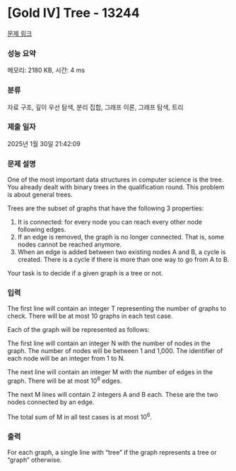 # [Gold IV] Tree - 13244 

[문제 링크](https://www.acmicpc.net/problem/13244) 

### 성능 요약

메모리: 2180 KB, 시간: 4 ms

### 분류

자료 구조, 깊이 우선 탐색, 분리 집합, 그래프 이론, 그래프 탐색, 트리

### 제출 일자

2025년 1월 30일 21:42:09

### 문제 설명

<p>One of the most important data structures in computer science is the tree. You already dealt with binary trees in the qualification round. This problem is about general trees.</p>

<p>Trees are the subset of graphs that have the following 3 properties:</p>

<ol>
	<li>It is connected: for every node you can reach every other node following edges.</li>
	<li>If an edge is removed, the graph is no longer connected. That is, some nodes cannot be reached anymore.</li>
	<li>When an edge is added between two existing nodes A and B, a cycle is created. There is a cycle if there is more than one way to go from A to B.</li>
</ol>

<p>Your task is to decide if a given graph is a tree or not.</p>

### 입력 

 <p>The first line will contain an integer T representing the number of graphs to check. There will be at most 10 graphs in each test case.</p>

<p>Each of the graph will be represented as follows:</p>

<p>The first line will contain an integer N with the number of nodes in the graph. The number of nodes will be between 1 and 1,000. The identifier of each node will be an integer from 1 to N. </p>

<p>The next line will contain an integer M with the number of edges in the graph. There will be at most 10<sup>6</sup> edges.</p>

<p>The next M lines will contain 2 integers A and B each. These are the two nodes connected by an edge.</p>

<p>The total sum of M in all test cases is at most 10<sup>6</sup>.</p>

### 출력 

 <p>For each graph, a single line with “tree” if the graph represents a tree or “graph“ otherwise.</p>

